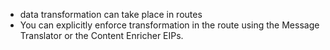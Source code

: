 * data transformation can take place in routes
* You can explicitly enforce transformation in the route using the Message Translator or the Content Enricher EIPs. 

